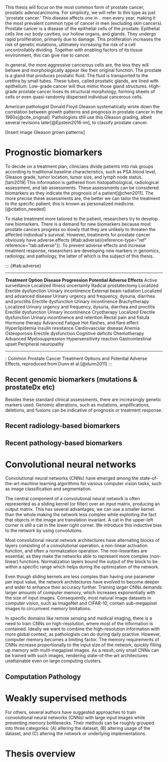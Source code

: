 This thesis will focus on the most common form of prostate cancer, prostatic
adenocarcinoma. For simplicity, we will refer to this type as just 'prostate
cancer.' This disease affects one in .. men every year, making it the most
prevalent common type of cancer in men (excluding skin cancers). Prostate
cancer is a disease of the epithelial cells of the prostate. Epithelial cells
line our body cavities, our hollow organs, and glands. They undergo rapid
proliferation, primarily due to damage. This proliferation increases the risk
of genetic mutations, ultimately increasing the risk of a cell uncontrollably
dividing. Together with enabling factors of its tissue environment, this can
give rise to cancer.

In general, the more aggressive cancerous cells are, the less they will behave
and morphologically appear like their original function. The prostate is a
gland that produces prostatic fluid. The fluid is transported to the urethra by
small tubes. These tubes, called prostatic glands, are lined with epithelium.
Low-grade cancer will thus mimic those gland structures. High-grade prostate
cancer loses its structural morphology, forming sheets of cells or even
quasi-randomly dispersed individual cancerous cells.

American pathologist Donald Floyd Gleason systematically wrote down the
correlation between growth patterns and prognosis in prostate cancer in the
1960s[@cite_original]. Pathologists still use this Gleason grading, albeit several
revisions later[@Epstein2016-im], to classify prostate cancer.

[Insert image Gleason grown patterns]

# Prognostic biomarkers

To decide on a treatment plan, clinicians divide patients into risk groups
according to traditional baseline characteristics, such as PSA blood level,
Gleason grade, tumor location, tumor size, and lymph node
status.[lam2019] This information is gathered from histopathological,
radiological assessment, and lab assessments. These assessments can be
considered biomarkers as they indicate the prognosis of a patient[@chen2011].
The more precise these assessments are, the better we can tailor the treatment
to the specific patient; this is known as personalized medicine.[@citation_needed] 

To make treatment more tailored to the patient, researchers try to develop new
biomarkers. There is a demand for new biomarkers because most prostate cancers
progress so slowly that they are unlikely to threaten the affected individual's
survival. However, treatments for prostate cancer obviously have adverse
effects (#tab:adverse){reference-type="ref" reference="tab:adverse"}). To
prevent adverse effects and increase treatment response, researchers are
developing new markers in genomics, radiology, and pathology, the latter of
which is the subject of this thesis.

::: {#tab:adverse}
  ------------------------ ------------------------------- ----------------------------------------------------------------------------------------------------
  **Treatment Option**     **Disease Progression**         **Potential Adverse Effects**
  Active surveillance      Localized                       Illness uncertainty
  Radical prostatectomy    Localized                       Erectile dysfunction
                                                           Urinary incontinence
  External beam radiation  Localized and advanced disease  Urinary urgency and frequency, dysuria, diarrhea and proctitis
                                                           Erectile dysfunction
                                                           Urinary incontinence
  Brachytherapy            Localized                       Urinary urgency and frequency, dysuria, diarrhea and proctitis
                                                           Erectile dysfunction
                                                           Urinary incontinence
  Cryotherapy              Localized                       Erectile dysfunction
                                                           Urinary incontinence and retention
                                                           Rectal pain and fistula
  Hormone therapy          Advanced                        Fatigue
                                                           Hot flashes, and flare effect
                                                           Hyperlipidemia
                                                           Insulin resistance
                                                           Cardiovascular disease
                                                           Anemia
                                                           Osteoporosis
                                                           Erectile dysfunction
                                                           Cognitive deficits
  Chemotherapy             Advanced                        Myelosuppression
                                                           Hypersensitivity reaction
                                                           Gastrointestinal upset
                                                           Peripheral neuropathy
  ------------------------ ------------------------------- ----------------------------------------------------------------------------------------------------

  : Common Prostate Cancer Treatment Options and Potential Adverse Effects, reproduced from Dunn et al.[@dunn2011]
:::

## Recent genomic biomarkers (mutations & prostateDx etc)

Besides these standard clinical assessments, there are increasingly genetic
markers used. Genomic alterations, such as mutations, amplifications,
deletions, and fusions can be indicative of prognosis or treatment response. 

## Recent radiology-based biomarkers

## Recent pathology-based biomarkers

# Convolutional neural networks

Convolutional neural networks (CNNs) have emerged among the state-of-the-art
machine learning algorithms for various computer vision tasks, such as image
classification and segmentation. 

The central component of a convolutional neural network is often represented as
a sliding kernel (or filter) over an input matrix, producing an output matrix.
This has several advantages; we can use a smaller kernel than the whole making
the network less complex while exploiting the fact that objects in the image
are translation invariant. A cat in the upper-left corner is still a cat in the
lower right corner. We introduce this inductive bias to the network by using
convolutions.

Most convolutional neural network architectures have alternating blocks of
layers consisting of a convolutional operation, a non-linear activation
function, and often a normalization operation. The non-linearities are
essential, as they make the networks able to represent more complex
(non-linear) functions. Normalization layers bound the output of the block to
be within a specific range which helps during the optimization of the network.

Even though sliding kernels are less complex than having one parameter per
input value, the network architectures have evolved to become deeper and wider
to enhance their accuracy further. Training larger CNNs demands larger amounts
of computer memory, which increases exponentially with the size of input
images. Consequently, most natural image datasets in computer vision, such as
ImageNet and CIFAR-10, contain sub-megapixel images to circumvent memory
limitations. 

In specific domains like remote sensing and medical imaging, there is a need to
train CNNs on high-resolution, where most of the information is contained.
Ideally we want to combine the high-resolution information with more global
context, as pathologists can do during daily practive. However, computer memory
becomes a limiting factor. The memory requirements of CNNs increase
proportionally to the input size of the network, quickly filling up memory with
multi-megapixel images. As a result, only small CNNs can be trained with such
images, rendering state-of-the-art architectures unattainable even on large
computing clusters.

## Computation Pathology 

# Weakly supervised methods 

For others, several authors have suggested approaches to train convolutional
neural networks (CNNs) with large input images while preventing memory
bottlenecks. Their methods can be roughly grouped into three categories: (A)
altering the dataset, (B) altering usage of the dataset, and (C) altering the
network or underlying implementations.

#  Thesis overview

